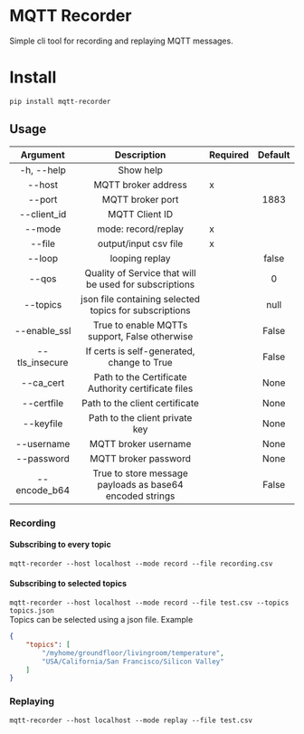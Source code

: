 # MQTT Recorder

Simple cli tool for recording and replaying MQTT messages.

# Install

`pip install mqtt-recorder`

## Usage
|   Argument   |                        Description                       | Required | Default |
|:------------:|:--------------------------------------------------------:|----------|:-------:|
| -h, --help   | Show help                                                |          |         |
| --host       | MQTT broker address                                      |     x    |         |
| --port       | MQTT broker port                                         |          | 1883    |
| --client_id  | MQTT Client ID                                           |          |         |
| --mode       | mode: record/replay                                      |     x    |         |
| --file       | output/input csv file                                    |     x    |         |
| --loop       | looping replay                                           |          | false   |
| --qos        | Quality of Service that will be used for subscriptions   |          | 0       |
| --topics     | json file containing selected topics for subscriptions   |          | null    |
| --enable_ssl | True to enable MQTTs support, False otherwise            |          | False   |
| --tls_insecure| If certs is self-generated, change to True              |          | False   |
| --ca_cert    | Path to the Certificate Authority certificate files      |          | None    |
| --certfile   | Path to the client certificate                           |          | None    |
| --keyfile    | Path to the client private key                           |          | None    |
| --username   | MQTT broker username                                     |          | None    |
| --password   | MQTT broker password                                     |          | None    |
| --encode_b64 | True to store message payloads as base64 encoded strings |          | False   |
### Recording
#### Subscribing to every topic
`mqtt-recorder --host localhost --mode record --file recording.csv`
#### Subscribing to selected topics
`mqtt-recorder --host localhost --mode record --file test.csv --topics topics.json`<br>
Topics can be selected using a json file.
Example
```json
{
    "topics": [
        "/myhome/groundfloor/livingroom/temperature",
        "USA/California/San Francisco/Silicon Valley"
    ]
}
```
### Replaying
`mqtt-recorder --host localhost --mode replay --file test.csv`
